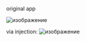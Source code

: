 original app

![изображение](https://github.com/user-attachments/assets/58c32e56-f079-45a8-affe-5f6b4af94fcf)

via injection:
![изображение](https://github.com/user-attachments/assets/9b16c534-37f7-4d43-b04c-68cf308be1ca)

